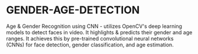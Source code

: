 # GENDER-AGE-DETECTION
Age &amp; Gender Recognition using CNN - utilizes OpenCV's deep learning models to detect faces in video. It highlights &amp; predicts their gender and age ranges. It achieves this by pre-trained convolutional neural networks  (CNNs) for face detection, gender classification, and age estimation.
